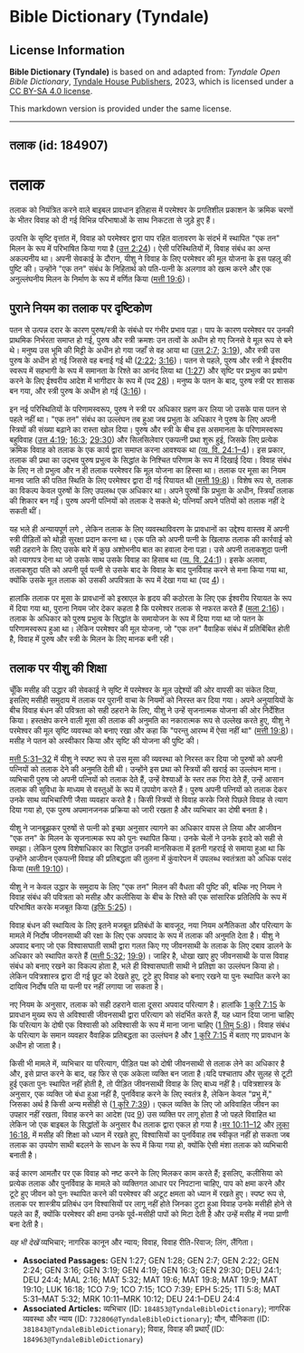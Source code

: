# Bible Dictionary (Tyndale)

## License Information

**Bible Dictionary (Tyndale)** is based on and adapted from: _Tyndale Open Bible Dictionary_, [Tyndale House Publishers](https://tyndaleopenresources.com/), 2023, which is licensed under a [CC BY-SA 4.0 license](https://creativecommons.org/licenses/by-sa/4.0/legalcode.en).

This markdown version is provided under the same license.



--------------------------------

## तलाक (id: 184907)

तलाक
====

तलाक को नियंत्रित करने वाले बाइबल प्रावधान इतिहास में परमेश्वर के प्रगतिशील प्रकाशन के क्रमिक चरणों के भीतर विवाह को दी गई विभिन्न परिभाषाओं के साथ निकटता से जुड़े हुए हैं।

उत्पत्ति के सृष्टि वृत्तांत में, विवाह को परमेश्वर द्वारा पाप रहित वातावरण के संदर्भ में स्थापित "एक तन" मिलन के रूप में परिभाषित किया गया है ([उत्त 2:24](https://ref.ly/Gen2:24))। ऐसी परिस्थितियों में, विवाह संबंध का अन्त अकल्पनीय था। अपनी सेवकाई के दौरान, यीशु ने विवाह के लिए परमेश्वर की मूल योजना के इस पहलू की पुष्टि की। उन्होंने "एक तन" संबंध के निहितार्थ को पति\-पत्नी के अलगाव को खत्म करने और एक अनुल्लंघनीय मिलन के निर्माण के रूप में वर्णित किया ([मत्ती 19:6](https://ref.ly/Matt19:6))।

पुराने नियम का तलाक पर दृष्टिकोण
--------------------------------

पतन से उत्पन्न दरार के कारण पुरुष/स्त्री के संबंधो पर गंभीर प्रभाव पड़ा। पाप के कारण परमेश्वर पर उनकी प्राथमिक निर्भरता समाप्त हो गई, पुरुष और स्त्री क्रमशः उन तत्वों के अधीन हो गए जिनसे वे मूल रूप से बने थे। मनुष्य उस भूमि की मिट्टी के अधीन हो गया जहाँ से वह आया था ([उत्त 2:7](https://ref.ly/Gen2:7); [3:19](https://ref.ly/Gen3:19)), और स्त्री उस पुरुष के अधीन हो गई जिससे वह बनाई गई थी ([2:22](https://ref.ly/Gen2:22); [3:16](https://ref.ly/Gen3:16))। पतन से पहले, पुरुष और स्त्री ने ईश्वरीय स्वरूप में सहभागी के रूप में समानता के रिश्ते का आनंद लिया था ([1:27](https://ref.ly/Gen1:27)) और सृष्टि पर प्रभुत्व का प्रयोग करने के लिए ईश्वरीय आदेश में भागीदार के रूप में (पद [28](https://ref.ly/Gen1:28))। मनुष्य के पतन के बाद, पुरुष स्त्री पर शासक बन गया, और स्त्री पुरुष के अधीन हो गई ([3:16](https://ref.ly/Gen3:16))।

इन नई परिस्थितियों के परिणामस्वरूप, पुरुष ने स्त्री पर अधिकार ग्रहण कर लिया जो उसके पास पतन से पहले नहीं था। "एक तन" संबंध का उल्लंघन तब हुआ जब प्रभुता के अधिकार ने पुरुष के लिए अपनी स्त्रियों की संख्या बढ़ाने का रास्ता खोल दिया। पुरुष और स्त्री के बीच इस असमानता के परिणामस्वरूप बहुविवाह ([उत्त 4:19](https://ref.ly/Gen4:19); [16:3](https://ref.ly/Gen16:3); [29:30](https://ref.ly/Gen29:30)) और सिलसिलेवार एकपत्नी प्रथा शुरू हुई, जिसके लिए प्रत्येक क्रमिक विवाह को तलाक के एक कार्य द्वारा समाप्त करना आवश्यक था ([व्य. वि. 24:1–4](https://ref.ly/Deut24:1-Deut24:4))। इस प्रकार, तलाक की प्रथा का उद्भव पुरुष प्रभुत्व के सिद्धांत के निश्चित परिणाम के रूप में दिखाई दिया। विवाह संबंध के लिए न तो प्रभुत्व और न ही तलाक परमेश्वर कि मूल योजना का हिस्सा था। तलाक पर मूसा का नियम मानव जाति की पतित स्थिति के लिए परमेश्वर द्वारा दी गई रियायत थी ([मत्ती 19:8](https://ref.ly/Matt19:8))। विशेष रूप से, तलाक का विकल्प केवल पुरुषों के लिए उपलब्ध एक अधिकार था। अपने पुरुषों कि प्रभुता के अधीन, स्त्रियाँ तलाक की शिकार बन गईं। पुरुष अपनी पत्नियों को तलाक दे सकते थे; पत्नियाँ अपने पतियों को तलाक नहीं दे सकती थीं। 

यह भले ही अन्यायपूर्ण लगे , लेकिन तलाक के लिए व्यवस्थाविवरण के प्रावधानों का उद्देश्य वास्तव में अपनी स्त्री पीड़ितों को थोड़ी सुरक्षा प्रदान करना था। एक पति को अपनी पत्नी के खिलाफ तलाक की कार्रवाई को सही ठहराने के लिए उसके बारे में कुछ अशोभनीय बात का हवाला देना पड़ा। उसे अपनी तलाकशुदा पत्नी को त्यागपत्र देना था जो उसके साथ उसके विवाह का हिसाब था ([व्य. वि. 24:1](https://ref.ly/Deut24:1))। इसके अलावा, तलाकशुदा पति को अपनी पूर्व पत्नी से उसके बाद के विवाह के बाद पुनर्विवाह करने से मना किया गया था, क्योंकि उसके मूल तलाक को उसकी अपवित्रता के रूप में देखा गया था (पद [4](https://ref.ly/Deut24:4))।

हालांकि तलाक पर मूसा के प्रावधानों को इस्राएल के हृदय की कठोरता के लिए एक ईश्वरीय रियायत के रूप में दिया गया था, पुराना नियम जोर देकर कहता है कि परमेश्वर तलाक से नफरत करते हैं ([मला 2:16](https://ref.ly/Mal2:16))। तलाक के अधिकार को पुरुष प्रभुत्व के सिद्धांत के समायोजन के रूप में दिया गया था जो पतन के परिणामस्वरूप हुआ था। लेकिन परमेश्वर की मूल योजना, जो "एक तन" वैवाहिक संबंध में प्रतिबिंबित होती है, विवाह में पुरुष और स्त्री के मिलन के लिए मानक बनी रही।

तलाक पर यीशु की शिक्षा
----------------------

चूँकि मसीह की उद्धार की सेवकाई ने सृष्टि में परमेश्वर के मूल उद्देश्यों की ओर वापसी का संकेत दिया, इसलिए मसीही समुदाय में तलाक पर पुरानी वाचा के नियमों को निरस्त कर दिया गया। अपने अनुयायियों के बीच विवाह बंधन की पवित्रता को सही ठहराने के लिए, यीशु ने उन्हें सृजनात्मक योजना की ओर निर्देशित किया। हस्तक्षेप करने वाली मूसा की तलाक की अनुमति का नकारात्मक रूप से उल्लेख करते हुए, यीशु ने परमेश्वर की मूल सृष्टि व्यवस्था को बनाए रखा और कहा कि "परन्तु आरम्भ में ऐसा नहीं था" ([मत्ती 19:8](https://ref.ly/Matt19:8))। मसीह ने पतन को अस्वीकार किया और सृष्टि की योजना की पुष्टि की।

[मत्ती 5:31–32](https://ref.ly/Matt5:31-Matt5:32) में यीशु ने स्पष्ट रूप से उस मूसा की व्यवस्था को निरस्त कर दिया जो पुरुषों को अपनी पत्नियों को तलाक देने की अनुमति देती थी। उन्होंने इस प्रथा को स्त्रियों की खराई का उल्लंघन माना। व्यभिचारी पुरुष जो अपनी पत्नियों को तलाक देते हैं, उन्हें वेश्याओं के स्तर तक गिरा देते हैं, उन्हें आसान तलाक की सुविधा के माध्यम से वस्तुओं के रूप में उपयोग करते हैं। पुरुष अपनी पत्नियों को तलाक देकर उनके साथ व्यभिचारिणी जैसा व्यवहार करते है। किसी स्त्रियों से विवाह करके जिसे पिछले विवाह से त्याग दिया गया हो, एक पुरुष अपमानजनक प्रक्रिया को जारी रखता है और व्यभिचार का दोषी बनता है।

यीशु ने जानबूझकर पुरुषों से पत्नी को इच्छा अनुसार त्यागने का अधिकार वापस ले लिया और आजीवन "एक तन" के मिलन के सृजनात्मक रूप को पुनः स्थापित किया। उनके चेलों ने उनके इरादे को सही से समझा। लेकिन पुरुष विशेषाधिकार का सिद्धांत उनकी मानसिकता में इतनी गहराई से समाया हुआ था कि उन्होंने आजीवन एकपत्नी विवाह की प्रतिबद्धता की तुलना में कुंवारेपन में उपलब्ध स्वतंत्रता को अधिक पसंद किया ([मत्ती 19:10](https://ref.ly/Matt19:10))।

यीशु ने न केवल उद्धार के समुदाय के लिए "एक तन" मिलन की वैधता की पुष्टि की, बल्कि नए नियम ने विवाह संबंध की पवित्रता को मसीह और कलीसिया के बीच के रिश्ते की एक सांसारिक प्रतिलिपि के रूप में परिभाषित करके मजबूत किया ([इफि 5:25](https://ref.ly/Eph5:25))।

विवाह बंधन की स्थायित्व के लिए इतने मजबूत प्रतिबंधों के बावजूद, नया नियम अनैतिकता और परित्याग के मामले में निर्दोष जीवनसाथी की रक्षा के लिए एक अपवाद के रूप में तलाक की अनुमति देता है। यीशु ने अपवाद बनाए जो एक विश्वासघाती साथी द्वारा गलत किए गए जीवनसाथी के तलाक के लिए दबाव डालने के अधिकार को स्थापित करते हैं ([मत्ती 5:32](https://ref.ly/Matt5:32); [19:9](https://ref.ly/Matt19:9))। जाहिर है, धोखा खाए हुए जीवनसाथी के पास विवाह संबंध को बनाए रखने का विकल्प होता है, भले ही विश्वासघाती साथी ने प्रतिज्ञा का उल्लंघन किया हो। लेकिन पवित्रशास्त्र द्वारा दी गई छूट को देखते हुए, टूटे हुए विवाह को बनाए रखने या पुनः स्थापित करने का दायित्व निर्दोष पति या पत्नी पर नहीं लगाया जा सकता है।

नए नियम के अनुसार, तलाक को सही ठहराने वाला दूसरा अपवाद परित्याग है। हालांकि [1 कुरि 7:15](https://ref.ly/1Cor7:15) के प्रावधान मुख्य रूप से अविश्वासी जीवनसाथी द्वारा परित्याग को संदर्भित करते हैं, यह ध्यान दिया जाना चाहिए कि परित्याग के दोषी एक विश्वासी को अविश्वासी के रूप में माना जाना चाहिए ([1 तिमु 5:8](https://ref.ly/1Tim5:8))। विवाह संबंध के परित्याग के समान व्यवहार वैवाहिक प्रतिबद्धता का उल्लंघन है और [1 कुरि 7:15](https://ref.ly/1Cor7:15) में बताए गए प्रावधान के अधीन हो जाता है।

किसी भी मामले में, व्यभिचार या परित्याग, पीड़ित पक्ष को दोषी जीवनसाथी से तलाक लेने का अधिकार है और, इसे प्राप्त करने के बाद, वह फिर से एक अकेला व्यक्ति बन जाता है।यदि पश्चाताप और सुलह से टूटी हुई एकता पुनः स्थापित नहीं होती है, तो पीड़ित जीवनसाथी विवाह के लिए बाध्य नहीं है। पवित्रशास्त्र के अनुसार, एक व्यक्ति जो बंधा हुआ नहीं है, पुनर्विवाह करने के लिए स्वतंत्र है, लेकिन केवल "प्रभु में," जिसका अर्थ है किसी अन्य मसीही से ([1 कुरि 7:39](https://ref.ly/1Cor7:39))। एकल व्यक्ति के लिए जो अविवाहित जीवन का उपहार नहीं रखता, विवाह करने का आदेश (पद [9](https://ref.ly/1Cor7:9)) उस व्यक्ति पर लागू होता है जो पहले विवाहित था लेकिन जो एक बाइबल के सिद्धांतों के अनुसार वैध तलाक द्वारा एकल हो गया है।[मर 10:11–12](https://ref.ly/Mark10:11-Mark10:12) और [लूका 16:18](https://ref.ly/Luke16:18), में मसीह की शिक्षा को ध्यान में रखते हुए, विश्वासियों का पुनर्विवाह तब स्वीकृत नहीं हो सकता जब तलाक का उपयोग साथी बदलने के साधन के रूप में किया गया हो, क्योंकि ऐसी मंशा तलाक को व्यभिचारी बनाती है।

कई कारण आमतौर पर एक विवाह को नष्ट करने के लिए मिलकर काम करते हैं; इसलिए, कलीसिया को प्रत्येक तलाक और पुनर्विवाह के मामले को व्यक्तिगत आधार पर निपटाना चाहिए, पाप को क्षमा करने और टूटे हुए जीवन को पुनः स्थापित करने की परमेश्वर की अटूट क्षमता को ध्यान में रखते हुए। स्पष्ट रूप से, तलाक पर शास्त्रीय प्रतिबंध उन विश्वासियों पर लागू नहीं होते जिनका टुटा हुआ विवाह उनके मसीही होने से पहले का हैं, क्योंकि परमेश्वर की क्षमा उनके पूर्व\-मसीही पापों को मिटा देती है और उन्हें मसीह में नया प्राणी बना देती है।

*यह भी देखें* व्यभिचार; नागरिक कानून और न्याय; विवाह, विवाह रीति\-रिवाज; लिंग, लैंगिता।

* **Associated Passages:** GEN 1:27; GEN 1:28; GEN 2:7; GEN 2:22; GEN 2:24; GEN 3:16; GEN 3:19; GEN 4:19; GEN 16:3; GEN 29:30; DEU 24:1; DEU 24:4; MAL 2:16; MAT 5:32; MAT 19:6; MAT 19:8; MAT 19:9; MAT 19:10; LUK 16:18; 1CO 7:9; 1CO 7:15; 1CO 7:39; EPH 5:25; 1TI 5:8; MAT 5:31–MAT 5:32; MRK 10:11–MRK 10:12; DEU 24:1–DEU 24:4
* **Associated Articles:** व्यभिचार (ID: `184853@TyndaleBibleDictionary`); नागरिक व्यवस्था और न्याय (ID: `732806@TyndaleBibleDictionary`); यौन, यौनिकता (ID: `381843@TyndaleBibleDictionary`); विवाह, विवाह की प्रथाएँ (ID: `184963@TyndaleBibleDictionary`)

